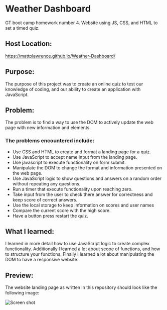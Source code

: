 # Weather Dashboard

GT boot camp homework number 4. Website using JS, CSS, and HTML to set a timed quiz.

## Host Location:

https://mattplawrence.github.io/Weather-Dashboard/

## Purpose:

The purpose of this project was to create an online quiz to test our knowledge of coding, and our ability to create an application with JavaScript.

## Problem:

The problem is to find a way to use the DOM to actively update the web page with new information and elements.

### The problems encountered include:

- Use CSS and HTML to create and format a landing page for a quiz.
- Use JavaScript to accept name input from the landing page.
- Use javascript to execute functionality on form submit.
- Manipulate the DOM to change the format and information presented on the web page.
- Use JavaScript logic to show questions and answers on a random order without repeating any questions.
- Run a timer that execute functionality upon reaching zero.
- Take input from the user to check there answer for correctness and keep score of correct answers.
- Use the local storage to keep information on scores and user names
- Compare the current score with the high score.
- Have a button press restart the quiz.

## What I learned:

I learned in more detail how to use JavaScript logic to create complex functionality. Additionally I learned a lot about scope of functions, and how to structure your functions. Finally I learned a lot about manipulating the DOM to have a responsive website.

## Preview:

The website landing page as written in this repository should look like the following image:

![Screen shot](assets/pictures/preview.png)
